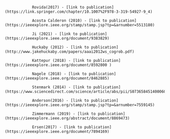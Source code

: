
                Rovida(2017) - [link to publication](https://link.springer.com/chapter/10.1007%2F978-3-319-54927-9_4)
                
                Acosta Calderon (2010) - [link to publication](https://ieeexplore.ieee.org/stamp/stamp.jsp?tp=&arnumber=5513180)
                
                Ji (2021) - [link to publication](https://ieeexplore.ieee.org/document/9383829)
                
                Huckaby (2012) - [link to publication](http://www.jakehuckaby.com/papers/aaai2012ws_cogrob.pdf)
                
                Kattepur (2018) - [link to publication](https://ieeexplore.ieee.org/document/8592800 )
                
                Nagele (2018) - [link to publication](https://ieeexplore.ieee.org/document/8462885)
                
                Stenmark (2014) - [link to publication](https://www.sciencedirect.com/science/article/abs/pii/S073658451400060X)
                
                Anderson(2016) - [link to publication](https://ieeexplore.ieee.org/stamp/stamp.jsp?tp=&arnumber=7559145)
                
                Zimmermann (2019) - [link to publication](https://ieeexplore.ieee.org/abstract/document/8869473)
                
                Ersen(2017) - [link to publication](https://ieeexplore.ieee.org/document/7894169)
                